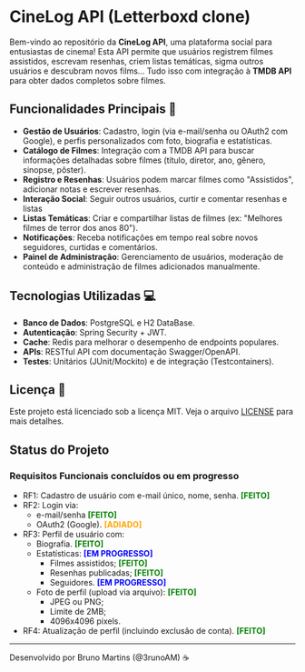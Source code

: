 <style>
.status-feito { color: green; }
.status-adiado { color: orange; }
.status-progresso { color: blue; }
</style>
# CineLog API (Letterboxd clone)

Bem-vindo ao repositório da **CineLog API**, uma plataforma social para entusiastas de cinema! Esta API permite que usuários registrem filmes assistidos, escrevam resenhas, criem listas temáticas, sigma outros usuários e descubram novos films... Tudo isso com integração à **TMDB API** para obter dados completos sobre filmes.

## Funcionalidades Principais 🚀

- **Gestão de Usuários**: Cadastro, login (via e-mail/senha ou OAuth2 com Google), e perfis personalizados com foto, biografia e estatísticas.
- **Catálogo de Filmes**: Integração com a TMDB API para buscar informações detalhadas sobre filmes (título, diretor, ano, gênero, sinopse, pôster).
- **Registro e Resenhas**: Usuários podem marcar filmes como "Assistidos", adicionar notas e escrever resenhas.
- **Interação Social**: Seguir outros usuários, curtir e comentar resenhas e listas
- **Listas Temáticas**: Criar e compartilhar listas de filmes (ex: "Melhores filmes de terror dos anos 80").
- **Notificações**: Receba notificações em tempo real sobre novos seguidores, curtidas e comentários.
- **Painel de Administração**: Gerenciamento de usuários, moderação de conteúdo e administração de filmes adicionados manualmente.

## Tecnologias Utilizadas 💻

- **Banco de Dados**: PostgreSQL e H2 DataBase.
- **Autenticação**: Spring Security + JWT.
- **Cache**: Redis para melhorar o desempenho de endpoints populares.
- **APIs**: RESTful API com documentação Swagger/OpenAPI.
- **Testes**: Unitários (JUnit/Mockito) e de integração (Testcontainers).

## Licença 📄

Este projeto está licenciado sob a licença MIT. Veja o arquivo [LICENSE](LICENSE) para mais detalhes.

## Status do Projeto

### Requisitos Funcionais concluídos ou em progresso
- RF1: Cadastro de usuário com e-mail único, nome, senha. <b class="status-feito">[FEITO]</b>
- RF2: Login via:
  - e-mail/senha <b class="status-feito">[FEITO]</b>
  - OAuth2 (Google). <b class="status-adiado">[ADIADO]</b>
- RF3: Perfil de usuário com:
  - Biografia. <b class="status-feito">[FEITO]</b>
  - Estatísticas: <b class="status-progresso">[EM PROGRESSO]</b>
    - Filmes assistidos; <b class="status-feito">[FEITO]</b>
    - Resenhas publicadas; <b class="status-feito">[FEITO]</b>
    - Seguidores. <b class="status-progresso">[EM PROGRESSO]</b>
  - Foto de perfil (upload via arquivo): <b class="status-feito">[FEITO]</b>
    - JPEG ou PNG;
    - Limite de 2MB;
    - 4096x4096 pixels.
- RF4: Atualização de perfil (incluindo exclusão de conta). <b class="status-feito">[FEITO]</b>
---

Desenvolvido por Bruno Martins (@3runoAM) ☕